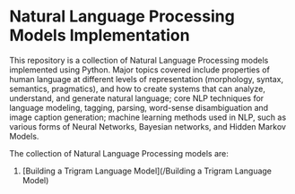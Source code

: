 # Natural Language Processing Models Implementation

This repository is a collection of Natural Language Processing models implemented using Python. Major topics covered include properties of human language at different levels of representation (morphology, syntax, semantics, pragmatics), and how to create systems that can analyze, understand, and generate natural language; core NLP techniques for language modeling, tagging, parsing, word-sense disambiguation and image caption generation;  machine learning methods used in NLP, such as various forms of Neural Networks, Bayesian networks, and Hidden Markov Models. 

The collection of Natural Language Processing models are:
1. [Building a Trigram Language Model](/Building a Trigram Language Model)